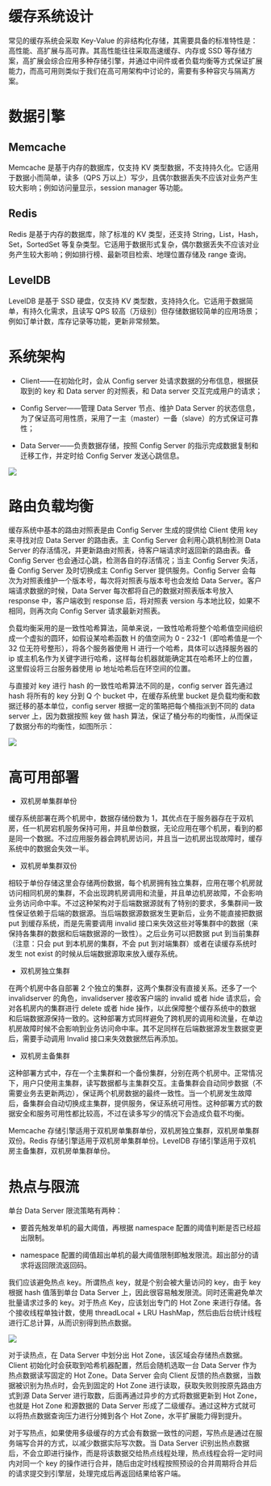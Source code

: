# 缓存系统设计

常见的缓存系统会采取 Key-Value 的非结构化存储，其需要具备的标准特性是：高性能、高扩展与高可靠。其高性能往往采取高速缓存、内存或 SSD 等存储方案，高扩展会综合应用多种存储引擎，并通过中间件或者负载均衡等方式保证扩展能力，而高可用则类似于我们在高可用架构中讨论的，需要有多种容灾与隔离方案。

# 数据引擎

## Memcache

Memcache 是基于内存的数据库，仅支持 KV 类型数据，不支持持久化。它适用于数据小而简单，读多（QPS 万以上）写少，且偶尔数据丢失不应该对业务产生较大影响；例如访问量显示，session manager 等功能。

## Redis

Redis 是基于内存的数据库，除了标准的 KV 类型，还支持 String，List，Hash，Set，SortedSet 等复杂类型。它适用于数据形式复杂，偶尔数据丢失不应该对业务产生较大影响；例如排行榜、最新项目检索、地理位置存储及 range 查询。

## LevelDB

LevelDB 是基于 SSD 硬盘，仅支持 KV 类型数，支持持久化。它适用于数据简单，有持久化需求，且读写 QPS 较高（万级别）但存储数据较简单的应用场景；例如订单计数，库存记录等功能，更新非常频繁。

# 系统架构

- Client——在初始化时，会从 Config server 处请求数据的分布信息，根据获取到的 key 和 Data server 的对照表，和 Data server 交互完成用户的请求；

- Config Server——管理 Data Server 节点、维护 Data Server 的状态信息，为了保证高可用性质，采用了一主（master）一备（slave）的方式保证可靠性；

- Data Server——负责数据存储，按照 Config Server 的指示完成数据复制和迁移工作，并定时给 Config Server 发送心跳信息。

![](https://i.postimg.cc/TPLrJ7V9/image.png)

# 路由负载均衡

缓存系统中基本的路由对照表是由 Config Server 生成的提供给 Client 使用 key 来寻找对应 Data Server 的路由表。主 Config Server 会利用心跳机制检测 Data Server 的存活情况，并更新路由对照表，待客户端请求时返回新的路由表。备 Config Server 也会通过心跳，检测各自的存活情况；当主 Config Server 失活，备 Config Server 及时切换成主 Config Server 提供服务。Config Server 会每次为对照表维护一个版本号，每次将对照表与版本号也会发给 Data Server。客户端请求数据的时候，Data Server 每次都将自己的数据对照表版本号放入 response 中，客户端收到 response 后，将对照表 version 与本地比较，如果不相同，则再次向 Config Server 请求最新对照表。

负载均衡采用的是一致性哈希算法，简单来说，一致性哈希将整个哈希值空间组织成一个虚拟的圆环，如假设某哈希函数 H 的值空间为 0 - 232-1（即哈希值是一个 32 位无符号整形），将各个服务器使用 H 进行一个哈希，具体可以选择服务器的 ip 或主机名作为关键字进行哈希，这样每台机器就能确定其在哈希环上的位置，这里假设将三台服务器使用 ip 地址哈希后在环空间的位置。

与直接对 key 进行 hash 的一致性哈希算法不同的是，config server 首先通过 hash 将所有的 key 分到 Q 个 bucket 中，在缓存系统里 bucket 是负载均衡和数据迁移的基本单位，config server 根据一定的策略把每个桶指派到不同的 data server 上，因为数据按照 key 做 hash 算法，保证了桶分布的均衡性，从而保证了数据分布的均衡性，如图所示：

![](https://i.postimg.cc/P5GyGPXZ/image.png)

# 高可用部署

- 双机房单集群单份

缓存系统部署在两个机房中，数据存储份数为 1，其优点在于服务器存在于双机房，任一机房宕机服务保持可用，并且单份数据，无论应用在哪个机房，看到的都是同一个数据。不过应用服务器会跨机房访问，并且当一边机房出现故障时，缓存系统中的数据会失效一半。

- 双机房单集群双份

相较于单份存储这里会存储两份数据，每个机房拥有独立集群，应用在哪个机房就访问相同机房的集群，不会出现跨机房调用和流量，并且单边机房故障，不会影响业务访问命中率。不过这种架构对于后端数据源就有了特别的要求，多集群间一致性保证依赖于后端的数据源。当后端数据源数据发生更新后，业务不能直接把数据 put 到缓存系统，而是先需要调用 invalid 接口来失效这些对等集群中的数据（来保持各集群的数据和后端数据源的一致性）。之后业务可以把数据 put 到当前集群（注意：只会 put 到本机房的集群，不会 put 到对端集群）或者在读缓存系统时发生 not exist 的时候从后端数据源取来放入缓存系统。

- 双机房独立集群

在两个机房中各自部署 2 个独立的集群，这两个集群没有直接关系。还多了一个 invalidserver 的角色，invalidserver 接收客户端的 invalid 或者 hide 请求后，会对各机房内的集群进行 delete 或者 hide 操作，以此保障整个缓存系统中的数据和后端数据源保持一致的。这种部署方式同样避免了跨机房的调用和流量，在单边机房故障时候不会影响到业务访问命中率。其不足同样在后端数据源发生数据变更后，需要手动调用 Invalid 接口来失效数据然后再添加。

- 双机房主备集群

这种部署方式中，存在一个主集群和一个备份集群，分别在两个机房中。正常情况下，用户只使用主集群，读写数据都与主集群交互。主备集群会自动同步数据（不需要业务去更新两边），保证两个机房数据的最终一致性。当一个机房发生故障后，备集群会自动切换成主集群，提供服务，保证系统可用性。这种部署方式的数据安全和服务可用性都比较高，不过在读多写少的情况下会造成负载不均衡。

Memcache 存储引擎适用于双机房单集群单份，双机房独立集群，双机房单集群双份。Redis 存储引擎适用于双机房单集群单份。LevelDB 存储引擎适用于双机房主备集群，双机房单集群单份。

# 热点与限流

单台 Data Server 限流策略有两种：

- 要首先触发单机的最大阈值，再根据 namespace 配置的阈值判断是否已经超出限制。

- namespace 配置的阈值超出单机的最大阈值限制即触发限流。超出部分的请求将返回限流返回码。

我们应该避免热点 key。所谓热点 key，就是个别会被大量访问的 key，由于 key 根据 hash 值落到单台 Data Server 上，因此很容易触发限流。同时还需避免单次批量请求过多的 key。对于热点 Key，应该划出专门的 Hot Zone 来进行存储。各个接收线程单独计数，使用 threadLocal + LRU HashMap，然后由后台统计线程进行汇总计算，从而识别得到热点数据。

![](https://i.postimg.cc/KjNb3bqS/image.png)

对于读热点，在 Data Server 中划分出 Hot Zone，该区域会存储热点数据。Client 初始化时会获取到哈希机器配置，然后会随机选取一台 Data Server 作为热点数据读写固定的 Hot Zone。Data Server 会向 Client 反馈的热点数据，当数据被识别为热点时，会先到固定的 Hot Zone 进行读取，获取失败则按原先路由方式到源 Data Server 进行取数，后面再通过异步的方式将数据更新到 Hot Zone，也就是 Hot Zone 和源数据的 Data Server 形成了二级缓存。通过这种方式就可以将热点数据查询压力进行分摊到各个 Hot Zone，水平扩展能力得到提升。

对于写热点，如果使用多级缓存的方式会有数据一致性的问题，写热点是通过在服务端写合并的方式，以减少数据实际写次数。当 Data Server 识别出热点数据后，不会立即进行操作，而是将该数据交给热点线程处理，热点线程会将一定时间内对同一个 key 的操作进行合并，随后由定时线程按照预设的合并周期将合并后的请求提交到引擎层，处理完成后再返回结果给客户端。
